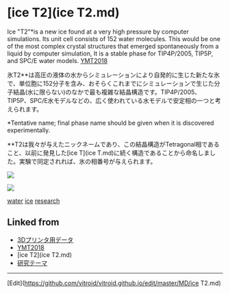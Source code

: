 # [ice T2](ice T2.md)

Ice "T2"*is a new ice found at a very high pressure by computer simulations. Its unit cell consists of 152 water molecules. This would be one of the most complex crystal structures that emerged spontaneously from a liquid by computer simulation, It is a stable phase for TIP4P/2005, TIP5P, and SPC/E water models. [YMT2018](YMT2018.md)

氷T2**は高圧の液体の水からシミュレーションにより自発的に生じた新たな氷で、単位胞に152分子を含み、おそらくこれまでにシミュレーションで生じた分子結晶(水に限らない)のなかで最も複雑な結晶構造です。TIP4P/2005、TIP5P、SPC/E水モデルなどの、広く使われている水モデルで安定相の一つと考えられます。



*Tentative name; final phase name should be given when it is discovered experimentally. 

**T2は我々が与えたニックネームであり、この結晶構造がTetragonal相であること、以前に発見した[ice T](ice T.md)に続く構造であることから命名しました。実験で同定されれば、氷の相番号が与えられます。

![](https://farm2.staticflickr.com/1932/45251706241_8d6fc32670_h_d.jpg)



![](https://farm2.staticflickr.com/1943/45201312142_07a27f5808_z_d.jpg)



[water](water.md) [ice](ice.md) [research](research.md) 


## Linked from

* [3Dプリンタ用データ](3Dプリンタ用データ.md)
* [YMT2018](YMT2018.md)
* [ice T2](ice T2.md)
* [研究テーマ](研究テーマ.md)


----
[Edit](https://github.com/vitroid/vitroid.github.io/edit/master/MD/ice T2.md)
